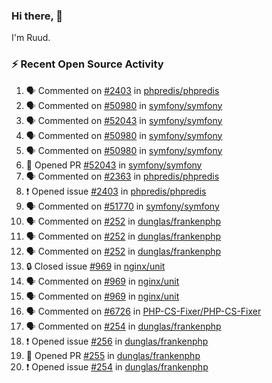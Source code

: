 ### Hi there, 👋

I'm Ruud.
 
### :zap: Recent Open Source Activity

<!--START_SECTION:activity-->
1. 🗣 Commented on [#2403](https://github.com/phpredis/phpredis/issues/2403#issuecomment-1762006612) in [phpredis/phpredis](https://github.com/phpredis/phpredis)
2. 🗣 Commented on [#50980](https://github.com/symfony/symfony/pull/50980#issuecomment-1761420363) in [symfony/symfony](https://github.com/symfony/symfony)
3. 🗣 Commented on [#52043](https://github.com/symfony/symfony/pull/52043#issuecomment-1761360850) in [symfony/symfony](https://github.com/symfony/symfony)
4. 🗣 Commented on [#50980](https://github.com/symfony/symfony/pull/50980#issuecomment-1761355534) in [symfony/symfony](https://github.com/symfony/symfony)
5. 🗣 Commented on [#50980](https://github.com/symfony/symfony/pull/50980#issuecomment-1761353642) in [symfony/symfony](https://github.com/symfony/symfony)
6. 💪 Opened PR [#52043](https://github.com/symfony/symfony/pull/52043) in [symfony/symfony](https://github.com/symfony/symfony)
7. 🗣 Commented on [#2363](https://github.com/phpredis/phpredis/pull/2363#issuecomment-1761116291) in [phpredis/phpredis](https://github.com/phpredis/phpredis)
8. ❗ Opened issue [#2403](https://github.com/phpredis/phpredis/issues/2403) in [phpredis/phpredis](https://github.com/phpredis/phpredis)
9. 🗣 Commented on [#51770](https://github.com/symfony/symfony/issues/51770#issuecomment-1761094508) in [symfony/symfony](https://github.com/symfony/symfony)
10. 🗣 Commented on [#252](https://github.com/dunglas/frankenphp/issues/252#issuecomment-1757422654) in [dunglas/frankenphp](https://github.com/dunglas/frankenphp)
11. 🗣 Commented on [#252](https://github.com/dunglas/frankenphp/issues/252#issuecomment-1757405905) in [dunglas/frankenphp](https://github.com/dunglas/frankenphp)
12. 🗣 Commented on [#252](https://github.com/dunglas/frankenphp/issues/252#issuecomment-1757354808) in [dunglas/frankenphp](https://github.com/dunglas/frankenphp)
13. 🔒 Closed issue [#969](https://github.com/nginx/unit/issues/969) in [nginx/unit](https://github.com/nginx/unit)
14. 🗣 Commented on [#969](https://github.com/nginx/unit/issues/969#issuecomment-1757349872) in [nginx/unit](https://github.com/nginx/unit)
15. 🗣 Commented on [#969](https://github.com/nginx/unit/issues/969#issuecomment-1755006060) in [nginx/unit](https://github.com/nginx/unit)
16. 🗣 Commented on [#6726](https://github.com/PHP-CS-Fixer/PHP-CS-Fixer/issues/6726#issuecomment-1753300691) in [PHP-CS-Fixer/PHP-CS-Fixer](https://github.com/PHP-CS-Fixer/PHP-CS-Fixer)
17. 🗣 Commented on [#254](https://github.com/dunglas/frankenphp/issues/254#issuecomment-1752570817) in [dunglas/frankenphp](https://github.com/dunglas/frankenphp)
18. ❗ Opened issue [#256](https://github.com/dunglas/frankenphp/issues/256) in [dunglas/frankenphp](https://github.com/dunglas/frankenphp)
19. 💪 Opened PR [#255](https://github.com/dunglas/frankenphp/pull/255) in [dunglas/frankenphp](https://github.com/dunglas/frankenphp)
20. ❗ Opened issue [#254](https://github.com/dunglas/frankenphp/issues/254) in [dunglas/frankenphp](https://github.com/dunglas/frankenphp)
<!--END_SECTION:activity-->
